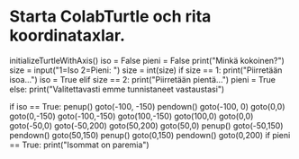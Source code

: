 # Starta ColabTurtle och rita koordinataxlar.
initializeTurtleWithAxis()
iso = False
pieni = False
print("Minkä kokoinen?")
size = input("1=Iso 2=Pieni: ")
size = int(size)
if size == 1:
  print("Piirretään isoa...")
  iso = True
elif size == 2:
  print("Piirretään pientä...")
  pieni = True
else:
  print("Valitettavasti emme tunnistaneet vastaustasi")

if iso == True:
  penup()
  goto(-100, -150)
  pendown()
  goto(-100, 0)
  goto(0,0)
  goto(0,-150)
  goto(-100,-150)
  goto(100,-150)
  goto(100,0)
  goto(0,0)
  goto(-50,0)
  goto(-50,200)
  goto(50,200)
  goto(50,0)
  penup()
  goto(-50,150)
  pendown()
  goto(50,150)
  penup()
  goto(0,150)
  pendown()
  goto(0,200)
if pieni == True:
  print("Isommat on paremia")
